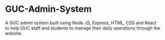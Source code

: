 # GUC-Admin-System
 A GUC admin system built using Node JS, Express, HTML, CSS and React to help GUC staff and students to manage their daily operations through the website.
